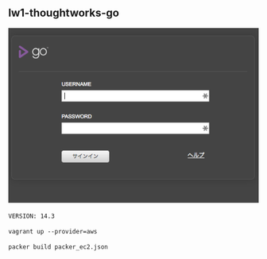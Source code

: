 ## lw1-thoughtworks-go

![Go Login](_images/Go_-_Login.png)

`VERSION: 14.3`


`vagrant up --provider=aws`


`packer build packer_ec2.json`

